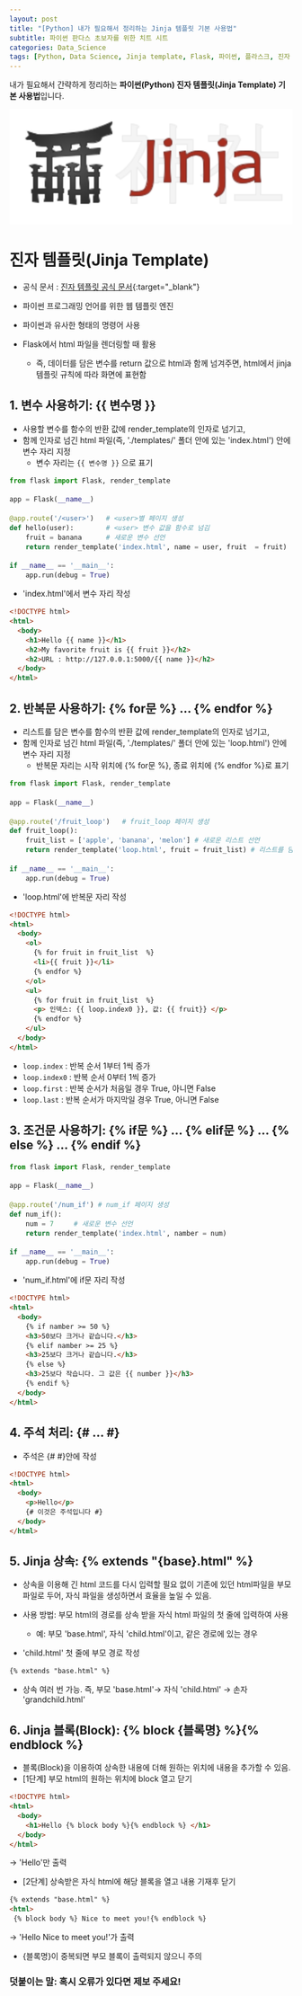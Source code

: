 ```yaml
---
layout: post
title: "[Python] 내가 필요해서 정리하는 Jinja 템플릿 기본 사용법"  
subtitle: 파이썬 판다스 초보자를 위한 치트 시트    
categories: Data_Science
tags: [Python, Data Science, Jinja template, Flask, 파이썬, 플라스크, 진자 템플릿]
---
```



내가 필요해서 간략하게 정리하는 **파이썬(Python) 진자 템플릿(Jinja Template) 기본 사용법**입니다.

![진자 템플릿](/assets/images/jinja.png "진자 템플릿)")
  
  
# 진자 템플릿(Jinja Template)

- 공식 문서 : [진자 템플릿 공식 문서](https://jinja.palletsprojects.com/en/3.1.x/){:target="_blank"}

- 파이썬 프로그래밍 언어를 위한 웹 템플릿 엔진
- 파이썬과 유사한 형태의 명령어 사용 
- Flask에서 html 파일을 렌더링할 때 활용
  - 즉, 데이터를 담은 변수를 return 값으로 html과 함께 넘겨주면, html에서 jinja 템플릿 규칙에 따라 화면에 표현함 


## 1. 변수 사용하기: {{ 변수명 }}

- 사용할 변수를 함수의 반환 값에 render_template의 인자로 넘기고,
- 함께 인자로 넘긴 html 파일(즉, './templates/' 폴더 안에 있는 'index.html') 안에 변수 자리 지정 
  - 변수 자리는 `{{ 변수명 }}` 으로 표기 

```python
from flask import Flask, render_template

app = Flask(__name__)

@app.route('/<user>') 	# <user>별 페이지 생성
def hello(user): 		# <user> 변수 값을 함수로 넘김
	fruit = banana 		# 새로운 변수 선언 
    return render_template('index.html', name = user, fruit  = fruit) 				# 변수들을 html로 넘김

if __name__ == '__main__':
    app.run(debug = True)
```

- 'index.html'에서 변수 자리 작성 

```html
<!DOCTYPE html>
<html>
  <body>
    <h1>Hello {{ name }}</h1>
    <h2>My favorite fruit is {{ fruit }}</h2>
    <h2>URL : http://127.0.0.1:5000/{{ name }}</h2>
  </body>
</html>
```

## 2. 반복문 사용하기: {% for문 %} ... {% endfor %}

- 리스트를 담은 변수를 함수의 반환 값에 render_template의 인자로 넘기고,
- 함께 인자로 넘긴 html 파일(즉, './templates/' 폴더 안에 있는 'loop.html') 안에 변수 자리 지정 
  - 반복문 자리는 시작 위치에 {% for문 %}, 종료 위치에 {% endfor %}로 표기 

```python
from flask import Flask, render_template

app = Flask(__name__)

@app.route('/fruit_loop') 	# fruit_loop 페이지 생성 
def fruit_loop(): 
	fruit_list = ['apple', 'banana', 'melon'] # 새로운 리스트 선언 
    return render_template('loop.html', fruit = fruit_list) # 리스트를 담은 변수를 html로 넘김

if __name__ == '__main__':
    app.run(debug = True)
```

- 'loop.html'에 반복문 자리 작성 

```html
<!DOCTYPE html>
<html>
  <body>
    <ol>
      {% for fruit in fruit_list  %}
      <li>{{ fruit }}</li>
      {% endfor %}
    </ol>
    <ul>
      {% for fruit in fruit_list  %}
      <p> 인덱스: {{ loop.index0 }}, 값: {{ fruit}} </p>
      {% endfor %}
    </ul>
  </body>
</html>
```
- `loop.index` : 반복 순서 1부터 1씩 증가 
- `loop.index0` : 반복 순서 0부터 1씩 증가
- `loop.first` : 반복 순서가 처음일 경우 True, 아니면 False
- `loop.last` : 반복 순서가 마지막일 경우 True, 아니면 False 


## 3. 조건문 사용하기: {% if문 %} ... {% elif문 %} ... {% else %} ... {% endif %}

```python
from flask import Flask, render_template

app = Flask(__name__)

@app.route('/num_if') # num_if 페이지 생성
def num_if(): 
	num = 7 	# 새로운 변수 선언 
    return render_template('index.html', namber = num) 
    
if __name__ == '__main__':
    app.run(debug = True)
```

- 'num_if.html'에 if문 자리 작성 

```html
<!DOCTYPE html>
<html>
  <body>
    {% if namber >= 50 %}
    <h3>50보다 크거나 같습니다.</h3>
    {% elif namber >= 25 %}
    <h3>25보다 크거나 같습니다.</h3> 
    {% else %}
    <h3>25보다 작습니다. 그 값은 {{ number }}</h3>
    {% endif %}
  </body>
</html>
```

## 4. 주석 처리: {# ... #}

- 주석은 {# #}안에 작성

```html
<!DOCTYPE html>
<html>
  <body>
	<p>Hello</p>
    {# 이것은 주석입니다 #}
  </body>
</html>
```

## 5. Jinja 상속: {% extends "{base}.html" %}

- 상속을 이용해 긴 html 코드를 다시 입력할 필요 없이 기존에 있던 html파일을 부모 파일로 두어, 자식 파일을 생성하면서 효율을 높일 수 있음.
- 사용 방법: 부모 html의 경로를 상속 받을 자식 html 파일의 첫 줄에 입력하여 사용 
  - 예: 부모 'base.html', 자식 'child.html'이고, 같은 경로에 있는 경우 

- 'child.html' 첫 줄에 부모 경로 작성 

```html
{% extends "base.html" %}
```
- 상속 여러 번 가능. 즉, 부모 'base.html'-> 자식 'child.html' -> 손자 'grandchild.html'


## 6. Jinja 블록(Block): {% block {블록명} %}{% endblock %}


- 블록(Block)을 이용하여 상속한 내용에 더해 원하는 위치에 내용을 추가할 수 있음. 
- [1단계] 부모 html의 원하는 위치에 block 열고 닫기 
```html
<!DOCTYPE html>
<html>
  <body>
	<h1>Hello {% block body %}{% endblock %} </h1>
  </body>
</html>
```
  -> 'Hello'만 출력 

- [2단계] 상속받은 자식 html에 해당 블록을 열고 내용 기재후 닫기  
```html
{% extends "base.html" %}
<html>
 {% block body %} Nice to meet you!{% endblock %}
```
  -> 'Hello Nice to meet you!'가 출력

- {블록명}이 중복되면 부모 블록이 출력되지 않으니 주의 
  
    
  
### 덧붙이는 말: 혹시 오류가 있다면 제보 주세요!